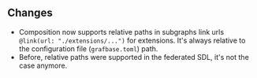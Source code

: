 ## Changes

- Composition now supports relative paths in subgraphs link urls `@link(url: "./extensions/...")` for extensions. It's always relative to the configuration file (`grafbase.toml`) path.
- Before, relative paths were supported in the federated SDL, it's not the case anymore.

